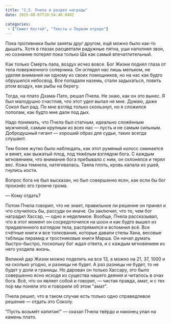 ```yaml
---
title: "2.5. Пчела и раздел награды"
date: 2025-08-07T19:54:40.840Z

categories:
 - ["Сюжет Костей", "Тексты о Первом отряде"]
---
```


Пока противники были заняты друг другом, ещё можно было как-то дышать.
Хотя в глазах расцветали радужные пятна, уши наполнял звон, но сознание
потерял пока только Ша как самый впечатлительный.

Как только Смерть пала, воздух исчез вовсе. Бог Жизни поднял глаза от
тела поверженного соперника. Он оглядел нас лишь мельком, не уделяя
внимания ни одному из своих помощников, но на нас как будто обрушился
небосвод. Все попадали наземь, стали задыхаться, ловить ртом воздух, как
рыбы на берегу.

Тогда, на плато Дхама-Пато, решал Пчела. Не знаю, как он это вынес. Я
был малодушно счастлив, что этот удел выпал не мне. Думаю, даже Сокол
был рад. По мне взгляд только скользнул, но я сложился пополам, как
будто мне дали под дых.

Надо понимать, что Пчела был статным, идеально сложённым мужчиной, самым
крупным из всех нас — пусть и не самым сильным. Добродушный гигант —
хороший образ для судьи, таких всегда слушают.

Тем более жутко было наблюдать, как этот румяный колосс сминается и
вянет, как выжатый плод, под тяжёлым взглядом бога. С каждым мгновением,
что внимание бога пребывало с ним, он склонялся и терял вес. Кожа
темнела, натягивалась. Таяла плоть, кровь капала из ушей, гнулись кости.

Вопрос бога не был высказан, но был совершенно ясен, как если бы бог
произнёс его громче грома.

— Кому отдать?

Потом Пчела говорил, что не знает, правильное ли решение он принял и что
случилось бы, рассуди он иначе. Он заключил, что то, чем бог наградил
Хассар, — одно и неделимое. Вообще, Пчела рассказывал, что в этот момент
он сосредоточился на шоон и как будто вышел из придавленного взглядом
тела, распрямился и вспомнил всё. Все счётные книги и все толкования,
которые давали стелы Хана, весовые таблицы пирамид и тростниковые книги
Марша. Он начал думать быстро-быстро, поскольку бог ждал ответа, и с
каждым мгновением из него уходила жизнь.

Великий дар Жизни можно поделить на все 13, а можно на 21, 37, 1000 и на
сколько угодно, и разницы не будет. А раз разницы не будет, то не будет
у доли и границы. Но дарован он только Хассару, это было совершенно ясно
исходя из существа нашего деяния и читалось в очах бога. Всё, что он
являет собой и говорит, — чистая правда, амат, и с тех пор мы поняли это
и говорили об этом "амат".

Пчела решил, что в таком случае есть только одно справедливое решение —
отдать это Соколу.

"Пусть возьмёт капитан!" — сказал Пчела твёрдо и наконец упал на камень
плато.
